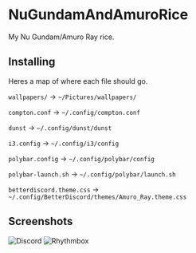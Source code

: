 # NuGundamAndAmuroRice
My Nu Gundam/Amuro Ray rice.

## Installing
Heres a map of where each file should go.

`wallpapers/` -> `~/Pictures/wallpapers/`

`compton.conf` -> `~/.config/compton.conf`

`dunst` -> `~/.config/dunst/dunst`

`i3.config` -> `~/.config/i3/config`

`polybar.config` -> `~/.config/polybar/config`

`polybar-launch.sh` -> `~/.config/polybar/launch.sh`

`betterdiscord.theme.css` -> `~/.config/BetterDiscord/themes/Amuro_Ray.theme.css`

## Screenshots

![Discord](https://i.imgur.com/Ip6FTWU.png)
![Rhythmbox](https://i.imgur.com/Iss4fRf.png)
